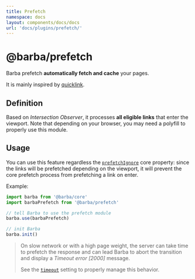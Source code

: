 ```yaml
---
title: Prefetch
namespace: docs
layout: components/docs/docs
url: 'docs/plugins/prefetch/'
---
```


# @barba/prefetch

Barba prefetch **automatically fetch and cache** your pages.

It is mainly inspired by [quicklink](https://github.com/GoogleChromeLabs/quicklink).

## Definition

Based on _Intersection Observer_, it processes **all eligible links** that enter the viewport. Note that depending on your browser, you may need a polyfill to properly use this module.

## Usage

You can use this feature regardless the [`prefetchIgnore`](core.md#prefetchignore) core property: since the links will be prefetched depending on the viewport, it will prevent the core prefetch process from prefetching a link on enter.

Example:

```js
import barba from '@barba/core'
import barbaPrefetch from '@barba/prefetch'

// tell Barba to use the prefetch module
barba.use(barbaPrefetch)

// init Barba
barba.init()
```

> On slow network or with a high page weight, the server can take time to prefetch the response and can lead Barba to abort the transition and display a _Timeout error [2000]_ message.
>
> See the [`timeout`](core.md#timeout) setting to properly manage this behavior.
